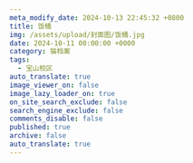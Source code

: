 ```yaml
---
meta_modify_date: 2024-10-13 22:45:32 +0800
title: 饭桶
img: /assets/upload/封面图/饭桶.jpg
date: 2024-10-11 00:00:00 +0000
category: 猫档案
tags:
  - 宝山校区
auto_translate: true
image_viewer_on: false
image_lazy_loader_on: true
on_site_search_exclude: false
search_engine_exclude: false
comments_disable: false
published: true
archive: false
auto_translate: true
---
```

